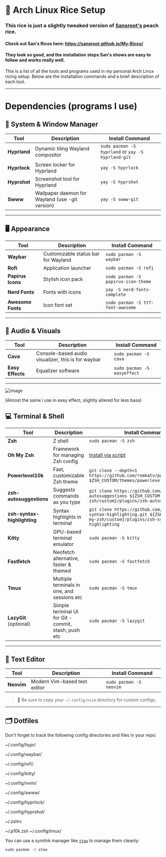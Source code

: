 # 🌿 Arch Linux Rice Setup

### This rice is just a slightly tweaked version of [Sansroot's](https://github.com/sansroot) peach rice.

#### Check out San's Rices here: https://sansroot.github.io/My-Rices/

#### They look so good, and the installation steps San's shows are easy to follow and works really well.

This is a list of all the tools and programs used in my personal Arch Linux ricing setup. Below are the installation commands and a brief description of each tool.

---

# Dependencies (programs I use)

## 🔧 System & Window Manager

| Tool         | Description                                     | Install Command                                    |
| ------------ | ----------------------------------------------- | -------------------------------------------------- |
| **Hyprland** | Dynamic tiling Wayland compositor               | `sudo pacman -S hyprland` or `yay -S hyprland-git` |
| **Hyprlock** | Screen locker for Hyprland                      | `yay -S hyprlock`                                  |
| **Hyprshot** | Screenshot tool for Hyprland                    | `yay -S hyprshot`                                  |
| **Swww**     | Wallpaper daemon for Wayland (use -git version) | `yay -S swww-git`                                  |

---

## 🖥️ Appearance

| Tool              | Description                         | Install Command                     |
| ----------------- | ----------------------------------- | ----------------------------------- |
| **Waybar**        | Customizable status bar for Wayland | `sudo pacman -S waybar`             |
| **Rofi**          | Application launcher                | `sudo pacman -S rofi`               |
| **Papirus Icons** | Stylish icon pack                   | `sudo pacman -S papirus-icon-theme` |
| **Nerd Fonts**    | Fonts with icons                    | `yay -S nerd-fonts-complete`        |
| **Awesome Fonts** | Icon font set                       | `sudo pacman -S ttf-font-awesome`   |

---

## 🎵 Audio & Visuals

| Tool             | Description                    | Install Command             |
| ---------------- | ------------------------------ | --------------------------- |
| **Cava**         | Console-based audio visualizer, this is for waybar | `sudo pacman -S cava`       |
| **Easy Effects** | Equalizer software             | `sudo pacman -S easyeffect` |

---

![image](https://github.com/user-attachments/assets/a8032222-e7a6-43e2-a81d-f965af2dee37)

(Almost the same i use in easy effect, slightly altered for less bass)


## 💻 Terminal & Shell

| Tool                        | Description                           | Install Command                                                                                                                         |
| --------------------------- | ------------------------------------- | --------------------------------------------------------------------------------------------------------------------------------------- |
| **Zsh**                     | Z shell                               | `sudo pacman -S zsh`                                                                                                                    |
| **Oh My Zsh**               | Framework for managing Zsh config     | [Install via script](https://ohmyz.sh/#install)                                                                                         |
| **Powerlevel10k**           | Fast, customizable Zsh theme          | `git clone --depth=1 https://github.com/romkatv/powerlevel10k.git $ZSH_CUSTOM/themes/powerlevel10k`                                     |
| **zsh-autosuggestions**     | Suggests commands as you type         | `git clone https://github.com/zsh-users/zsh-autosuggestions ${ZSH_CUSTOM:-~/.oh-my-zsh/custom}/plugins/zsh-autosuggestions`             |
| **zsh-syntax-highlighting** | Syntax highlights in terminal         | `git clone https://github.com/zsh-users/zsh-syntax-highlighting.git ${ZSH_CUSTOM:-~/.oh-my-zsh/custom}/plugins/zsh-syntax-highlighting` |
| **Kitty**                   | GPU-based terminal emulator           | `sudo pacman -S kitty`                                                                                                                  |
| **Fastfetch**               | Neofetch alternative, faster & themed | `sudo pacman -S fastfetch`                                                                                                              |
| **Tmux**               | Multiple terminals in one, and sessions etc | `sudo pacman -S tmux`                                                                                                              |
| **LazyGit** (optional)               | Simple terminal UI for Git - commit, stash, push etc | `sudo pacman -S lazygit`                                                                                                              |

---

## 📝 Text Editor

| Tool       | Description                  | Install Command         |
| ---------- | ---------------------------- | ----------------------- |
| **Neovim** | Modern Vim-based text editor | `sudo pacman -S neovim` |

> 📁 Be sure to copy your `~/.config/nvim` directory for custom configs.

---

## 🗂️ Dotfiles

Don't forget to track the following config directories and files in your repo:

~/.config/hypr/

~/.config/waybar/

~/.config/rofi/

~/.config/kitty/

~/.config/nvim/

~/.config/swww/

~/.config/hyprlock/

~/.config/hyprshot/

~/.zshrc

~/.p10k.zsh
~/.config/tmux/

You can use a symlink manager like [`stow`](https://www.gnu.org/software/stow/) to manage them cleanly:

```bash
sudo pacman -S stow
```
